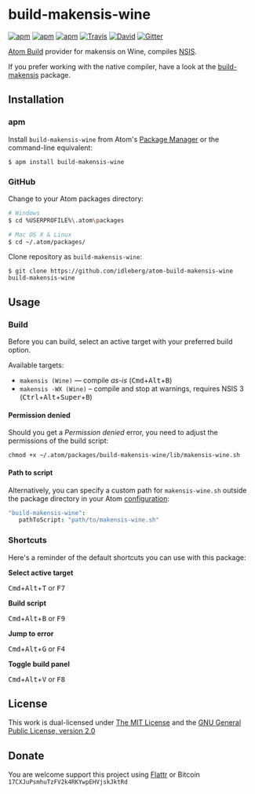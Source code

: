 # build-makensis-wine

[![apm](https://img.shields.io/apm/l/build-makensis-wine.svg?style=flat-square)](https://atom.io/packages/build-makensis-wine)
[![apm](https://img.shields.io/apm/v/build-makensis-wine.svg?style=flat-square)](https://atom.io/packages/build-makensis-wine)
[![apm](https://img.shields.io/apm/dm/build-makensis-wine.svg?style=flat-square)](https://atom.io/packages/build-makensis-wine)
[![Travis](https://img.shields.io/travis/idleberg/atom-build-makensis-wine.svg?style=flat-square)](https://travis-ci.org/idleberg/atom-build-makensis-wine)
[![David](https://img.shields.io/david/dev/idleberg/atom-build-makensis-wine.svg?style=flat-square)](https://david-dm.org/idleberg/atom-build-makensis-wine#info=dependencies)
[![Gitter](https://img.shields.io/badge/chat-Gitter-ff69b4.svg?style=flat-square)](https://gitter.im/NSIS-Dev/Atom)

[Atom Build](https://atombuild.github.io/) provider for makensis on Wine, compiles [NSIS](https://nsis.sourceforge.net).

If you prefer working with the native compiler, have a look at the [build-makensis](https://atom.io/packages/build-makensis) package.

## Installation

### apm

Install `build-makensis-wine` from Atom's [Package Manager](http://flight-manual.atom.io/using-atom/sections/atom-packages/) or the command-line equivalent:

`$ apm install build-makensis-wine`

### GitHub

Change to your Atom packages directory:

```bash
# Windows
$ cd %USERPROFILE%\.atom\packages

# Mac OS X & Linux
$ cd ~/.atom/packages/
```

Clone repository as `build-makensis-wine`:

`$ git clone https://github.com/idleberg/atom-build-makensis-wine build-makensis-wine`

## Usage

### Build

Before you can build, select an active target with your preferred build option.

Available targets:

* `makensis (Wine)` — compile *as-is* (<kbd>Cmd</kbd>+<kbd>Alt</kbd>+<kbd>B</kbd>)
* `makensis -WX (Wine)` – compile and stop at warnings, requires NSIS 3 (<kbd>Ctrl</kbd>+<kbd>Alt</kbd>+<kbd>Super</kbd>+<kbd>B</kbd>)

#### Permission denied

Should you get a *Permission denied* error, you need to adjust the permissions of  the build script: 

    chmod +x ~/.atom/packages/build-makensis-wine/lib/makensis-wine.sh

#### Path to script

 Alternatively, you can specify a custom path for `makensis-wine.sh` outside the package directory in your Atom [configuration](http://flight-manual.atom.io/using-atom/sections/basic-customization/#_global_configuration_settings):

 ```cson
 "build-makensis-wine":
    pathToScript: "path/to/makensis-wine.sh"
 ```

### Shortcuts

Here's a reminder of the default shortcuts you can use with this package:

**Select active target**

<kbd>Cmd</kbd>+<kbd>Alt</kbd>+<kbd>T</kbd> or <kbd>F7</kbd>

**Build script**

<kbd>Cmd</kbd>+<kbd>Alt</kbd>+<kbd>B</kbd> or <kbd>F9</kbd>

**Jump to error**

<kbd>Cmd</kbd>+<kbd>Alt</kbd>+<kbd>G</kbd> or <kbd>F4</kbd>

**Toggle build panel**

<kbd>Cmd</kbd>+<kbd>Alt</kbd>+<kbd>V</kbd> or <kbd>F8</kbd>

## License

This work is dual-licensed under [The MIT License](https://opensource.org/licenses/MIT) and the [GNU General Public License, version 2.0](https://opensource.org/licenses/GPL-2.0)

## Donate

You are welcome support this project using [Flattr](https://flattr.com/submit/auto?user_id=idleberg&url=https://github.com/idleberg/atom-build-makensis-wine) or Bitcoin `17CXJuPsmhuTzFV2k4RKYwpEHVjskJktRd`